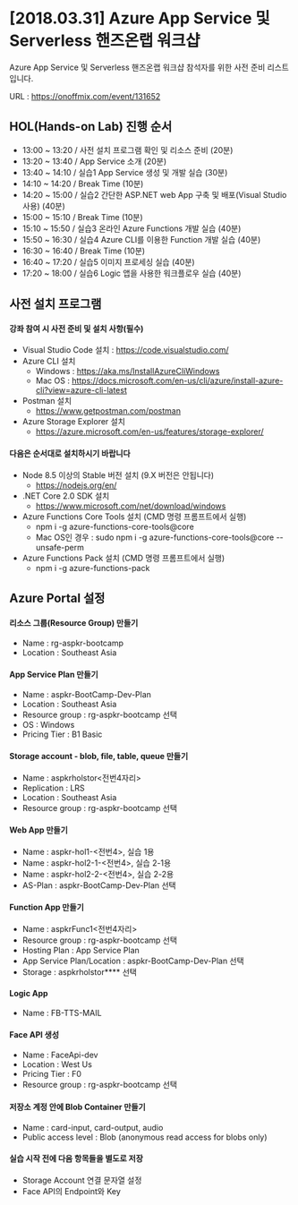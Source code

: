 # [2018.03.31] Azure App Service 및 Serverless 핸즈온랩 워크샵

Azure App Service 및 Serverless 핸즈온랩 워크샵 참석자를 위한 사전 준비 리스트입니다.

URL : https://onoffmix.com/event/131652

## HOL(Hands-on Lab) 진행 순서
- 13:00 ~ 13:20 / 사전 설치 프로그램 확인 및 리소스 준비 (20분)
- 13:20 ~ 13:40 / App Service 소개 (20분)
- 13:40 ~ 14:10 / 실습1 App Service 생성 및 개발 실습 (30분)
- 14:10 ~ 14:20 / Break Time (10분)
- 14:20 ~ 15:00 / 실습2 간단한 ASP.NET web App 구축 및 배포(Visual Studio 사용) (40분)
- 15:00 ~ 15:10 / Break Time (10분)
- 15:10 ~ 15:50 / 실습3 온라인 Azure Functions 개발 실습 (40분)
- 15:50 ~ 16:30 / 실습4 Azure CLI를 이용한 Function 개발 실습 (40분)
- 16:30 ~ 16:40 / Break Time (10분)
- 16:40 ~ 17:20 / 실습5 이미지 프로세싱 실습 (40분)
- 17:20 ~ 18:00 / 실습6 Logic 앱을 사용한 워크플로우 실습 (40분)

## 사전 설치 프로그램 

#### 강좌 참여 시 사전 준비 및 설치 사항(필수)
- Visual Studio Code 설치 : https://code.visualstudio.com/ 
- Azure CLI 설치
    - Windows : https://aka.ms/InstallAzureCliWindows 
    - Mac OS : https://docs.microsoft.com/en-us/cli/azure/install-azure-cli?view=azure-cli-latest 
- Postman 설치 
    - https://www.getpostman.com/postman 
- Azure Storage Explorer 설치 
    - https://azure.microsoft.com/en-us/features/storage-explorer/ 

#### 다음은 순서대로 설치하시기 바랍니다 
- Node 8.5 이상의 Stable 버전 설치 (9.X 버전은 안됩니다) 
    - https://nodejs.org/en/ 
- .NET Core 2.0 SDK 설치
    - https://www.microsoft.com/net/download/windows    
- Azure Functions Core Tools 설치 (CMD 명령 프롬프트에서 실행) 
    - npm i -g azure-functions-core-tools@core     
    - Mac OS인 경우 : sudo npm i -g azure-functions-core-tools@core --unsafe-perm 
- Azure Functions Pack 설치 (CMD 명령 프롬프트에서 실행) 
    - npm i -g azure-functions-pack 

## Azure Portal 설정

#### 리소스 그룹(Resource Group) 만들기
- Name : rg-aspkr-bootcamp
- Location : Southeast Asia

#### App Service Plan 만들기
- Name : aspkr-BootCamp-Dev-Plan  
- Location : Southeast Asia 
- Resource group : rg-aspkr-bootcamp 선택
- OS : Windows
- Pricing Tier : B1 Basic

#### Storage account - blob, file, table, queue 만들기
- Name : aspkrholstor<전번4자리>
- Replication : LRS  
- Location : Southeast Asia
- Resource group : rg-aspkr-bootcamp 선택

#### Web App 만들기
- Name : aspkr-hol1-<전번4>, 실습 1용
- Name : aspkr-hol2-1-<전번4>, 실습 2-1용
- Name : aspkr-hol2-2-<전번4>, 실습 2-2용
- AS-Plan : aspkr-BootCamp-Dev-Plan 선택  

#### Function App 만들기
- Name : aspkrFunc1<전번4자리>
- Resource group : rg-aspkr-bootcamp 선택
- Hosting Plan : App Service Plan
- App Service Plan/Location : aspkr-BootCamp-Dev-Plan 선택
- Storage : aspkrholstor**** 선택 

#### Logic App  
- Name : FB-TTS-MAIL 

#### Face API 생성  
- Name : FaceApi-dev
- Location : West Us
- Pricing Tier : F0
- Resource group : rg-aspkr-bootcamp 선택

#### 저장소 계정 안에 Blob Container 만들기 
- Name : card-input, card-output, audio
- Public access level : Blob (anonymous read access for blobs only)

#### 실습 시작 전에 다음 항목들을 별도로 저장
- Storage Account 연결 문자열 설정
- Face API의 Endpoint와 Key


